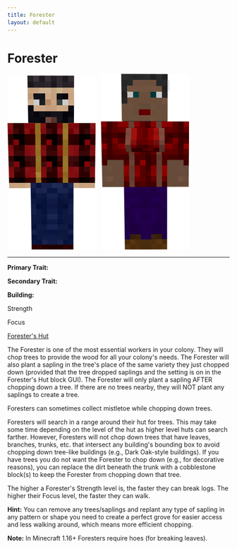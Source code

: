 ```yaml
---
title: Forester
layout: default
---
```

# Forester

<div class="infobox box text-center">
<img src="../../assets/images/workers/forester_m.png" alt="Forester Male" />&nbsp;&nbsp;&nbsp;<img src="../../assets/images/workers/forester_f.png" alt="Forester Female" />
<hr />
  <div class="row section-text text-left">
    <div class="col">
      <p><strong>Primary Trait:</strong></p>
      <p><strong>Secondary Trait:</strong></p>
      <p><strong>Building:</strong></p>
    </div>
    <div class="col">
      <p class="traitp">Strength</p>
      <p class="traits">Focus</p>
      <p><a href="../buildings/forester">Forester's Hut</a></p>
    </div>
  </div>
</div>

The Forester is one of the most essential workers in your colony. They will chop trees to provide the wood for all your colony's needs. The Forester will also plant a sapling in the tree's place of the same variety they just chopped down (provided that the tree dropped saplings and the setting is on in the Forester's Hut block GUI). The Forester will only plant a sapling AFTER chopping down a tree. If there are no trees nearby, they will NOT plant any saplings to create a tree.

Foresters can sometimes collect mistletoe while chopping down trees.

Foresters will search in a range around their hut for trees. This may take some time depending on the level of the hut as higher level huts can search farther. However, Foresters will not chop down trees that have leaves, branches, trunks, etc. that intersect any building's bounding box to avoid chopping down tree-like buildings (e.g., Dark Oak-style buildings). If you have trees you do not want the Forester to chop down (e.g., for decorative reasons), you can replace the dirt beneath the trunk with a cobblestone block(s) to keep the Forester from chopping down that tree.

The higher a Forester's Strength level is, the faster they can break logs. The higher their Focus level, the faster they can walk.

**Hint:** You can remove any trees/saplings and replant any type of sapling in any pattern or shape you need to create a perfect grove for easier access and less walking around, which means more efficient chopping.

**Note:** In Minecraft 1.16+ Foresters require hoes (for breaking leaves).
